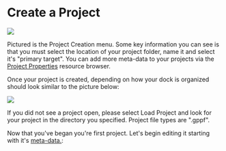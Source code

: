 # Create a Project


![](https://olddocs.gamepencil.net/wp-content/uploads/sites/6/2022/01/Game_Pencil_Engine_IDE_pIjUsXViyP-900x400.png)

Pictured is the Project Creation menu. Some key information you can see is that you must select the location of your project folder, name it and select it's "primary target". You can add more meta-data to your projects via the [Project Properties](https://olddocs.gamepencil.net/project-properties) resource  browser. 

Once your project is created, depending on how your dock is organized should look similar to the picture below:

![](https://olddocs.gamepencil.net/wp-content/uploads/sites/6/2022/01/Game_Pencil_Engine_IDE_PWwQiVTe72-1024x551.png)

If you did not see a project open, please select Load Project and look for your project in the directory you specified. Project file types are ".gppf". 

Now that you've began you're first project. Let's begin editing it starting with it's [meta-data.](https://olddocs.gamepencil.net/project-properties):
